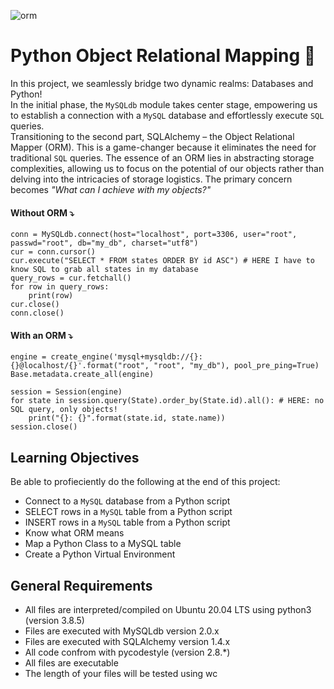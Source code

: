 ![orm](https://github.com/El-gibbor/alx-higher_level_programming/assets/107848793/597719af-74fd-4022-91d1-2768c646c478)
# Python Object Relational Mapping 💫
In this project, we seamlessly bridge two dynamic realms: Databases and Python!  
In the initial phase, the `MySQLdb` module takes center stage, empowering us to establish a connection with a `MySQL` database and effortlessly execute `SQL` queries.  
Transitioning to the second part, SQLAlchemy – the Object Relational Mapper (ORM). This is a game-changer because it eliminates the need for traditional `SQL` queries. The essence of an ORM lies in abstracting storage complexities, allowing us to focus on the potential of our objects rather than delving into the intricacies of storage logistics. The primary concern becomes _"What can I achieve with my objects?"_  
#### Without ORM ⤵️  
```mysql
conn = MySQLdb.connect(host="localhost", port=3306, user="root", passwd="root", db="my_db", charset="utf8")
cur = conn.cursor()
cur.execute("SELECT * FROM states ORDER BY id ASC") # HERE I have to know SQL to grab all states in my database
query_rows = cur.fetchall()
for row in query_rows:
    print(row)
cur.close()
conn.close()
```
#### With an ORM ⤵️  
```mysql
engine = create_engine('mysql+mysqldb://{}:{}@localhost/{}'.format("root", "root", "my_db"), pool_pre_ping=True)
Base.metadata.create_all(engine)

session = Session(engine)
for state in session.query(State).order_by(State.id).all(): # HERE: no SQL query, only objects!
    print("{}: {}".format(state.id, state.name))
session.close()
```
## Learning Objectives 
Be able to profieciently do the following at the end of this project:
- Connect to a `MySQL` database from a Python script  
- SELECT rows in a `MySQL` table from a Python script
- INSERT rows in a `MySQL` table from a Python script
- Know what ORM means  
- Map a Python Class to a MySQL table  
- Create a Python Virtual Environment
## General Requirements
- All files are interpreted/compiled on Ubuntu 20.04 LTS using python3 (version 3.8.5)  
- Files are executed with MySQLdb version 2.0.x    
- Files are executed with SQLAlchemy version 1.4.x  
- All code confrom with pycodestyle (version 2.8.*)  
- All files are executable  
- The length of your files will be tested using wc  
